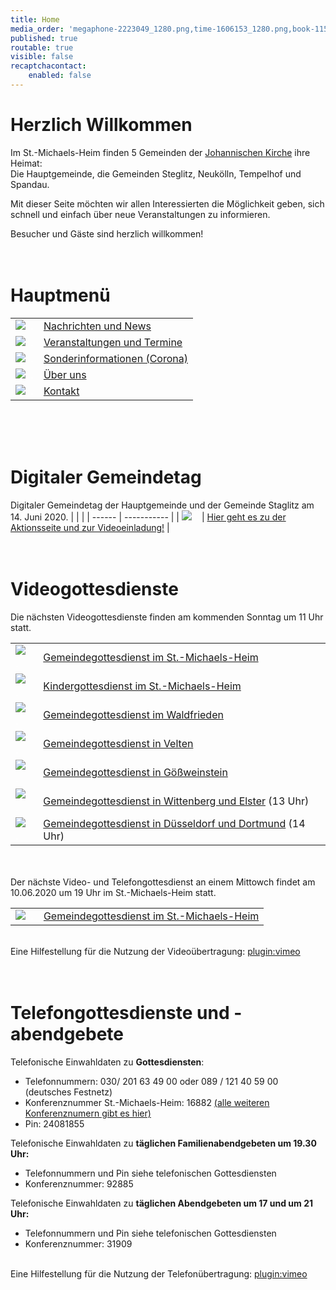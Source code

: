 ```yaml
---
title: Home
media_order: 'megaphone-2223049_1280.png,time-1606153_1280.png,book-1157658_1280.png,csm_Altar-denoise_2052648ed2.jpg,csm_IMG_1064_aac979a1a7.jpg,group-1824145_1280.png,at-sign-1083508_1280.png,IMG_7408.JPG,csm_velten_altar_69ddeeb6c1.jpg,csm_2008_-_Elster_Altar_df63a7a87e.jpg,csm_D__sseldorf_2a84004819.jpg,P1120210.jpg,Bildschirmfoto 2020-05-29 um 08.23.44.png'
published: true
routable: true
visible: false
recaptchacontact:
    enabled: false
---
```


# Herzlich Willkommen
Im St.-Michaels-Heim finden 5 Gemeinden der  [Johannischen Kirche](https://www.johannische-kirche.org) ihre Heimat:  
Die Hauptgemeinde, die Gemeinden Steglitz, Neukölln, Tempelhof und Spandau.

Mit dieser Seite möchten wir allen Interessierten die Möglichkeit geben, sich schnell und einfach über neue Veranstaltungen zu informieren.  

Besucher und Gäste sind herzlich willkommen!
<br><br><br>
# Hauptmenü
|  |  |
| ------ | ----------- |
| [![](book-1157658_1280.png?cropResize=100,100)](https://smh-gemeinden.de/news)<font color="white">.     .</font> | [Nachrichten und News](https://smh-gemeinden.de/news) |
| [![](time-1606153_1280.png?cropResize=100,100)](https://smh-gemeinden.de/veranstaltungen)<font color="white">.     .</font> | [Veranstaltungen und Termine](https://smh-gemeinden.de/veranstaltungen) |
| [![](megaphone-2223049_1280.png?cropResize=100,100)](https://smh-gemeinden.de/sonderinformation)<font color="white">.     .</font> | [Sonderinformationen (Corona)](https://smh-gemeinden.de/sonderinformation) |
| [![](group-1824145_1280.png?cropResize=100,100)](https://smh-gemeinden.de/ueber-uns)<font color="white">.     .</font> | [Über uns](https://smh-gemeinden.de/ueber-uns) |
| [![](at-sign-1083508_1280.png?cropResize=100,100)](https://smh-gemeinden.de/kontakt)<font color="white">.     .</font> | [Kontakt](https://smh-gemeinden.de/kontakt) |
<br><br><br>
# Digitaler Gemeindetag
Digitaler Gemeindetag der Hauptgemeinde und der Gemeinde Staglitz am 14. Juni 2020.
|  |  |
| ------ | ----------- |
| [![](Bildschirmfoto%202020-05-29%20um%2008.23.44.pngcropResize=130,130)](https://smh-gemeinden.de/gemeindetag)<font color="white">.     .</font> | [Hier geht es zu der Aktionsseite und zur Videoeinladung!](https://smh-gemeinden.de/gemeindetag) |
<br><br><br>
# Videogottesdienste
Die nächsten Videogottesdienste finden am kommenden Sonntag um 11 Uhr statt.

|  |  |
| ------ | ----------- |
| [![](csm_IMG_1064_aac979a1a7.jpg?cropResize=130,130)](https://www.johannische-kirche.org/mediathek/live-gottesdienst.html)<font color="white">.     .</font> | [Gemeindegottesdienst im St.-Michaels-Heim](https://www.johannische-kirche.org/mediathek/live-gottesdienst.html) |
| [![](IMG_7408.JPG?cropResize=130,130)](https://www.johannische-kirche.org/mediathek/live-gottesdienst/live-kindergottesdienst.html)<font color="white">.     .</font> | [Kindergottesdienst im St.-Michaels-Heim](https://www.johannische-kirche.org/mediathek/live-gottesdienst/live-kindergottesdienst.html) |
| [![](csm_Altar-denoise_2052648ed2.jpg?cropResize=130,130)](https://www.johannische-kirche.org/mediathek/live-gottesdienst/live-waldfrieden.html)<font color="white">.     .</font> | [Gemeindegottesdienst im Waldfrieden](https://www.johannische-kirche.org/mediathek/live-gottesdienst/live-waldfrieden.html) |
| [![](csm_velten_altar_69ddeeb6c1.jpg?cropResize=130,130)](https://www.johannische-kirche.org/mediathek/live-gottesdienst/live-velten.html)<font color="white">.     .</font> | [Gemeindegottesdienst in Velten](https://www.johannische-kirche.org/mediathek/live-gottesdienst/live-velten.html) |
| [![](P1120210.jpg?cropResize=130,130)](https://www.johannische-kirche.org/mediathek/live-gottesdienst/live-goessweinstein.html)<font color="white">.     .</font> | [Gemeindegottesdienst in Gößweinstein](https://www.johannische-kirche.org/mediathek/live-gottesdienst/live-goessweinstein.html) |
| [![](csm_2008_-_Elster_Altar_df63a7a87e.jpg?cropResize=130,130)](https://www.johannische-kirche.org/mediathek/live-gottesdienst/live-wittenberg-elster.html)<font color="white">.     .</font> | [Gemeindegottesdienst in Wittenberg und Elster](https://www.johannische-kirche.org/mediathek/live-gottesdienst/live-wittenberg-elster.html) (13 Uhr) |
| [![](csm_D__sseldorf_2a84004819.jpg?cropResize=130,130)](https://www.johannische-kirche.org/mediathek/live-gottesdienst/live-dortmund-duesseldorf.html)<font color="white">.     .</font> | [Gemeindegottesdienst in Düsseldorf und Dortmund](https://www.johannische-kirche.org/mediathek/live-gottesdienst/live-dortmund-duesseldorf.html) (14 Uhr) |

<br><br>
Der nächste Video- und Telefongottesdienst an einem Mittowch findet am 10.06.2020 um 19 Uhr im St.-Michaels-Heim statt.

|  |  |
| ------ | ----------- |
| [![](csm_IMG_1064_aac979a1a7.jpg?cropResize=130,130)](https://www.johannische-kirche.org/mediathek/live-gottesdienst.html)<font color="white">.     .</font> | [Gemeindegottesdienst im St.-Michaels-Heim](https://www.johannische-kirche.org/mediathek/live-gottesdienst.html) |
<br>Eine Hilfestellung für die Nutzung der Videoübertragung:
[plugin:vimeo](https://vimeo.com/https://player.vimeo.com/video/414701082)
<br><br><br>
# Telefongottesdienste und -abendgebete
Telefonische Einwahldaten zu **Gottesdiensten**:
* Telefonnummern: 030/ 201 63 49 00 oder 089 / 121 40 59 00 (deutsches Festnetz)
* Konferenznummer St.-Michaels-Heim: 16882 [(alle weiteren Konferenznumern gibt es hier)](https://smh-gemeinden.de/news/gottesdienste-am-kommenden-sonntag)
* Pin: 24081855

Telefonische Einwahldaten zu **täglichen Familienabendgebeten um 19.30 Uhr:**
* Telefonnummern und Pin siehe telefonischen Gottesdiensten
* Konferenznummer: 92885

Telefonische Einwahldaten zu **täglichen Abendgebeten um 17 und um 21 Uhr:**
* Telefonnummern und Pin siehe telefonischen Gottesdiensten
* Konferenznummer: 31909   
   
<br>Eine Hilfestellung für die Nutzung der Telefonübertragung:
[plugin:vimeo](https://vimeo.com/https://player.vimeo.com/video/414490837)